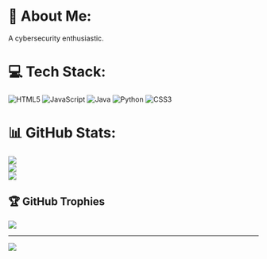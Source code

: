 # 💫 About Me:
A cybersecurity enthusiastic.


# 💻 Tech Stack:
![HTML5](https://img.shields.io/badge/html5-%23E34F26.svg?style=for-the-badge&logo=html5&logoColor=white) ![JavaScript](https://img.shields.io/badge/javascript-%23323330.svg?style=for-the-badge&logo=javascript&logoColor=%23F7DF1E) ![Java](https://img.shields.io/badge/java-%23ED8B00.svg?style=for-the-badge&logo=openjdk&logoColor=white) ![Python](https://img.shields.io/badge/python-3670A0?style=for-the-badge&logo=python&logoColor=ffdd54) ![CSS3](https://img.shields.io/badge/css3-%231572B6.svg?style=for-the-badge&logo=css3&logoColor=white)
# 📊 GitHub Stats:
![](https://github-readme-stats.vercel.app/api?username=AzazAhmedEraj&theme=dark&hide_border=false&include_all_commits=false&count_private=false)<br/>
![](https://github-readme-streak-stats.herokuapp.com/?user=AzazAhmedEraj&theme=dark&hide_border=false)<br/>
![](https://github-readme-stats.vercel.app/api/top-langs/?username=AzazAhmedEraj&theme=dark&hide_border=false&include_all_commits=false&count_private=false&layout=compact)

## 🏆 GitHub Trophies
![](https://github-profile-trophy.vercel.app/?username=AzazAhmedEraj&theme=radical&no-frame=false&no-bg=true&margin-w=4)

---
[![](https://visitcount.itsvg.in/api?id=AzazAhmedEraj&icon=0&color=0)](https://visitcount.itsvg.in)

